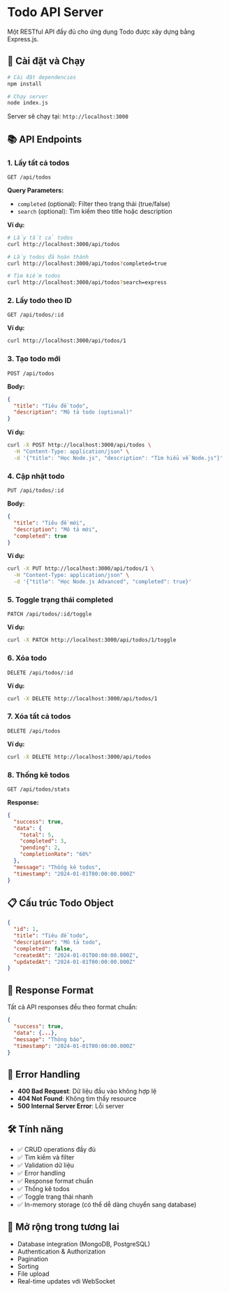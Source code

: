 # Todo API Server

Một RESTful API đầy đủ cho ứng dụng Todo được xây dựng bằng Express.js.

## 🚀 Cài đặt và Chạy

```bash
# Cài đặt dependencies
npm install

# Chạy server
node index.js
```

Server sẽ chạy tại: `http://localhost:3000`

## 📚 API Endpoints

### 1. Lấy tất cả todos

```
GET /api/todos
```

**Query Parameters:**

- `completed` (optional): Filter theo trạng thái (true/false)
- `search` (optional): Tìm kiếm theo title hoặc description

**Ví dụ:**

```bash
# Lấy tất cả todos
curl http://localhost:3000/api/todos

# Lấy todos đã hoàn thành
curl http://localhost:3000/api/todos?completed=true

# Tìm kiếm todos
curl http://localhost:3000/api/todos?search=express
```

### 2. Lấy todo theo ID

```
GET /api/todos/:id
```

**Ví dụ:**

```bash
curl http://localhost:3000/api/todos/1
```

### 3. Tạo todo mới

```
POST /api/todos
```

**Body:**

```json
{
  "title": "Tiêu đề todo",
  "description": "Mô tả todo (optional)"
}
```

**Ví dụ:**

```bash
curl -X POST http://localhost:3000/api/todos \
  -H "Content-Type: application/json" \
  -d '{"title": "Học Node.js", "description": "Tìm hiểu về Node.js"}'
```

### 4. Cập nhật todo

```
PUT /api/todos/:id
```

**Body:**

```json
{
  "title": "Tiêu đề mới",
  "description": "Mô tả mới",
  "completed": true
}
```

**Ví dụ:**

```bash
curl -X PUT http://localhost:3000/api/todos/1 \
  -H "Content-Type: application/json" \
  -d '{"title": "Học Node.js Advanced", "completed": true}'
```

### 5. Toggle trạng thái completed

```
PATCH /api/todos/:id/toggle
```

**Ví dụ:**

```bash
curl -X PATCH http://localhost:3000/api/todos/1/toggle
```

### 6. Xóa todo

```
DELETE /api/todos/:id
```

**Ví dụ:**

```bash
curl -X DELETE http://localhost:3000/api/todos/1
```

### 7. Xóa tất cả todos

```
DELETE /api/todos
```

**Ví dụ:**

```bash
curl -X DELETE http://localhost:3000/api/todos
```

### 8. Thống kê todos

```
GET /api/todos/stats
```

**Response:**

```json
{
  "success": true,
  "data": {
    "total": 5,
    "completed": 3,
    "pending": 2,
    "completionRate": "60%"
  },
  "message": "Thống kê todos",
  "timestamp": "2024-01-01T00:00:00.000Z"
}
```

## 📋 Cấu trúc Todo Object

```json
{
  "id": 1,
  "title": "Tiêu đề todo",
  "description": "Mô tả todo",
  "completed": false,
  "createdAt": "2024-01-01T00:00:00.000Z",
  "updatedAt": "2024-01-01T00:00:00.000Z"
}
```

## 🔧 Response Format

Tất cả API responses đều theo format chuẩn:

```json
{
  "success": true,
  "data": {...},
  "message": "Thông báo",
  "timestamp": "2024-01-01T00:00:00.000Z"
}
```

## 🚨 Error Handling

- **400 Bad Request**: Dữ liệu đầu vào không hợp lệ
- **404 Not Found**: Không tìm thấy resource
- **500 Internal Server Error**: Lỗi server

## 🛠️ Tính năng

- ✅ CRUD operations đầy đủ
- ✅ Tìm kiếm và filter
- ✅ Validation dữ liệu
- ✅ Error handling
- ✅ Response format chuẩn
- ✅ Thống kê todos
- ✅ Toggle trạng thái nhanh
- ✅ In-memory storage (có thể dễ dàng chuyển sang database)

## 🔮 Mở rộng trong tương lai

- Database integration (MongoDB, PostgreSQL)
- Authentication & Authorization
- Pagination
- Sorting
- File upload
- Real-time updates với WebSocket
